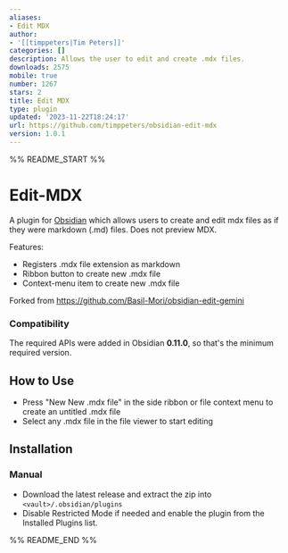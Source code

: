 ```yaml
---
aliases:
- Edit MDX
author:
- '[[timppeters|Tim Peters]]'
categories: []
description: Allows the user to edit and create .mdx files.
downloads: 2575
mobile: true
number: 1267
stars: 2
title: Edit MDX
type: plugin
updated: '2023-11-22T18:24:17'
url: https://github.com/timppeters/obsidian-edit-mdx
version: 1.0.1
---
```


%% README_START %%

# Edit-MDX

A plugin for [Obsidian](https://obsidian.md) which allows users to create and edit mdx files as if they were markdown (.md) files. Does not preview MDX.

Features:
- Registers .mdx file extension as markdown
- Ribbon button to create new .mdx file
- Context-menu item to create new .mdx file

Forked from https://github.com/Basil-Mori/obsidian-edit-gemini

### Compatibility
The required APIs were added in Obsidian **0.11.0**, so that's the minimum required version.

## How to Use
- Press "New New .mdx file" in the side ribbon or file context menu to create an untitled .mdx file
- Select any .mdx file in the file viewer to start editing

## Installation
### Manual
- Download the latest release and extract the zip into `<vault>/.obsidian/plugins`
- Disable Restricted Mode if needed and enable the plugin from the Installed Plugins list.

%% README_END %%